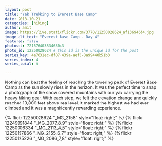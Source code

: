 ```yaml
---
layout: post
title: "Yak Trekking to Everest Base Camp"
date: 2013-10-21
categories: [hiking]
author: amit
image: https://live.staticflickr.com/3770/12250028624_af136946b4.jpg
image_alt_text: "Everest Base Camp - Day 4"
featured: false
photoset: 72157640383463043
photo_id: 12250028624 # this id is the unique id for the post
series_key: 4a7631ec-df87-439a-aef0-8a99440b51b3
series_index: 4
series_total: 5

---
```



Nothing can beat the feeling of reaching the towering peak of Everest Base Camp as the sun slowly rises in the horizon. It was the perfect time to snap a photograph of the snow covered mountains with our yak carrying the heavy hiking gear. With each step, we felt the elevation change and quickly reached 13,800 feet above sea level. It marked the highest we had ever climbed and it was a magnificently rewarding experience.

{% flickr 12250028624 "_MG_2158" style="float: right;"
 %}
{% flickr 12249991844 "_MG_2077_8_9" style="float: right;"
 %}
{% flickr 12250006334 "_MG_2113_4_5" style="float: right;"
 %}
{% flickr 12250157866 "_MG_2155_6_7" style="float: right;"
 %}
{% flickr 12250125226 "_MG_2086_7_8" style="float: right;"
 %}

